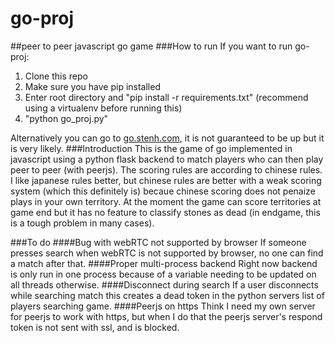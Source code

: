 # go-proj
##peer to peer javascript go game
###How to run
If you want to run go-proj:
1. Clone this repo
2. Make sure you have pip installed
3. Enter root directory and "pip install -r requirements.txt" (recommend using a virtualenv before running this)
4. "python go_proj.py"

Alternatively you can go to [go.stenh.com](http://go.stenh.com), it is not guaranteed to be up but it is very likely.
###Introduction
This is the game of go implemented in javascript using a python flask backend to match players who can then play peer to peer (with peerjs).
The scoring rules are according to chinese rules. I like japanese rules better, but chinese rules are better with a weak scoring system (which this definitely is) becaue chinese scoring does not penaize plays in your own territory.
At the moment the game can score territories at game end but it has no feature to classify stones as dead (in endgame, this is a tough problem in many cases).

###To do
####Bug with webRTC not supported by browser
If someone presses search when webRTC is not supported by browser, no one can find a match after that.
####Proper multi-process backend
Right now backend is only run in one process because of a variable needing to be updated on all threads otherwise.
####Disconnect during search
If a user disconnects while searching match this creates a dead token in the python servers list of players searching game.
####Peerjs on https
Think I need my own server for peerjs to work with https, but when I do that the peerjs server's respond token is not sent with ssl, and is blocked.
